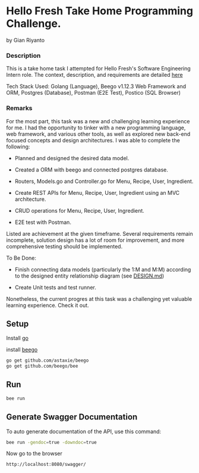 # Hello Fresh Take Home Programming Challenge.
by Gian Riyanto

### Description
This is a take home task I attempted for Hello Fresh's Software Engineering Intern role. The context, description, and requirements are detailed [here](https://github.com/hello-abhishek/hf-take-home-programming-challenges/blob/main/SOFTWARE-ENGINEER.md)

Tech Stack Used: Golang (Language), Beego v1.12.3 Web Framework and ORM, Postgres (Database), Postman (E2E Test), Postico (SQL Browser)

### Remarks
For the most part, this task was a new and challenging learning experience for me. I had the opportunity to tinker with a new programming language, web framework, and various other tools, as well as explored new back-end focused concepts and design architectures. I was able to complete the following:

- Planned and designed the desired data model.

- Created a ORM with beego and connected postgres database.

- Routers, Models.go and Controller.go for Menu, Recipe, User, Ingredient.

- Create REST APIs for Menu, Recipe, User, Ingredient using an MVC architecture.

- CRUD operations for Menu, Recipe, User, Ingredient.

- E2E test with Postman.

Listed are achievement at the given timeframe. Several requirements remain incomplete, solution design has a lot of room for improvement, and more comprehensive testing should be implemented.

To Be Done:

- Finish connecting data models (particularly the 1:M and M:M) according to the designed entity relationship diagram (see [DESIGN.md](https://github.com/gianriyanto/hf_api/blob/master/DESIGN.md))

- Create Unit tests and test runner.

Nonetheless, the current progres at this task was a challenging yet valuable learning experience. Check it out. 


## Setup
Install [go](https://golang.org/doc/install)

install [beego](https://beego.me/docs/install/)

```bash
go get github.com/astaxie/beego
go get github.com/beego/bee
```

## Run

```bash
bee run
```

## Generate Swagger Documentation
To auto generate documentation of the API, use this command:
```bash
bee run -gendoc=true -downdoc=true
```
Now go to the browser
```
http://localhost:8080/swagger/
```
